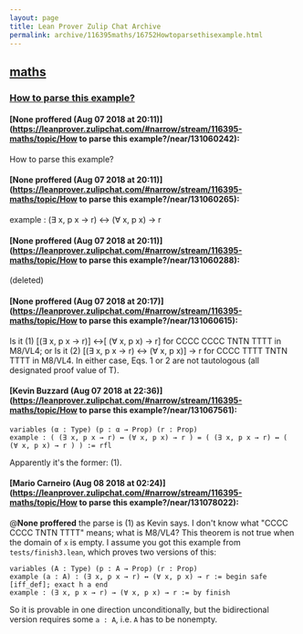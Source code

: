 ```yaml
---
layout: page
title: Lean Prover Zulip Chat Archive 
permalink: archive/116395maths/16752Howtoparsethisexample.html
---
```


## [maths](index.html)
### [How to parse this example?](16752Howtoparsethisexample.html)

#### [None proffered (Aug 07 2018 at 20:11)](https://leanprover.zulipchat.com/#narrow/stream/116395-maths/topic/How to parse this example?/near/131060242):
How to parse this example?

#### [None proffered (Aug 07 2018 at 20:11)](https://leanprover.zulipchat.com/#narrow/stream/116395-maths/topic/How to parse this example?/near/131060265):
example : (∃ x, p x → r) ↔ (∀ x, p x) → r

#### [None proffered (Aug 07 2018 at 20:11)](https://leanprover.zulipchat.com/#narrow/stream/116395-maths/topic/How to parse this example?/near/131060288):
(deleted)

#### [None proffered (Aug 07 2018 at 20:17)](https://leanprover.zulipchat.com/#narrow/stream/116395-maths/topic/How to parse this example?/near/131060615):
Is it (1) [(∃ x, p x → r)] ↔[ (∀ x, p x) → r] for CCCC CCCC TNTN TTTT in M8/VL4; or 
Is it (2)  [(∃ x, p x → r) ↔ (∀ x, p x)] → r for CCCC TTTT TNTN TTTT in M8/VL4.
In either case, Eqs. 1 or 2 are not tautologous (all designated proof value of T).

#### [Kevin Buzzard (Aug 07 2018 at 22:36)](https://leanprover.zulipchat.com/#narrow/stream/116395-maths/topic/How to parse this example?/near/131067561):
```lean
variables (α : Type) (p : α → Prop) (r : Prop)
example : ( (∃ x, p x → r) ↔ (∀ x, p x) → r ) = ( (∃ x, p x → r) ↔ ( (∀ x, p x) → r ) ) := rfl
```

Apparently it's the former: (1).

#### [Mario Carneiro (Aug 08 2018 at 02:24)](https://leanprover.zulipchat.com/#narrow/stream/116395-maths/topic/How to parse this example?/near/131078022):
@**None proffered** the parse is (1) as Kevin says. I don't know what "CCCC CCCC TNTN TTTT" means; what is M8/VL4? This theorem is not true when the domain of `x` is empty. I assume you got this example from `tests/finish3.lean`, which proves two versions of this:
```lean
variables (A : Type) (p : A → Prop) (r : Prop)
example (a : A) : (∃ x, p x → r) ↔ (∀ x, p x) → r := begin safe [iff_def]; exact h a end
example : (∃ x, p x → r) → (∀ x, p x) → r := by finish
```
So it is provable in one direction unconditionally, but the bidirectional version requires some `a : A`, i.e. `A` has to be nonempty.

